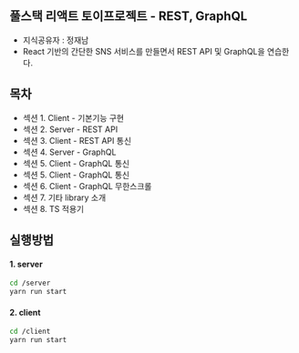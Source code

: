 ## 풀스택 리액트 토이프로젝트 - REST, GraphQL

- 지식공유자 : 정재남
- React 기반의 간단한 SNS 서비스를 만들면서 REST API 및 GraphQL을 연습한다.

## 목차

- 섹션 1. Client - 기본기능 구현
- 섹션 2. Server - REST API
- 섹션 3. Client - REST API 통신
- 섹션 4. Server - GraphQL
- 섹션 5. Client - GraphQL 통신
- 섹션 5. Client - GraphQL 통신
- 섹션 6. Client - GraphQL 무한스크롤
- 섹션 7. 기타 library 소개
- 섹션 8. TS 적용기

## 실행방법

#### 1. server

```bash
cd /server
yarn run start
```

#### 2. client

```bash
cd /client
yarn run start

```

